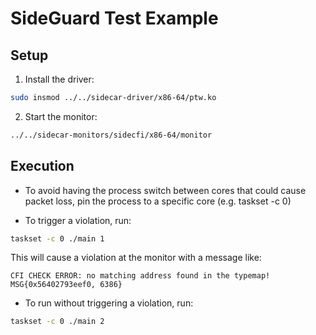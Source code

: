 # SideGuard Test Example

## Setup

1. Install the driver:

```bash
sudo insmod ../../sidecar-driver/x86-64/ptw.ko
```

2. Start the monitor:

```bash
../../sidecar-monitors/sidecfi/x86-64/monitor
```

## Execution

- To avoid having the process switch between cores that could cause packet loss, pin the process to a specific core (e.g. taskset -c 0)

- To trigger a violation, run:

```bash
taskset -c 0 ./main 1
```

This will cause a violation at the monitor with a message like:

```
CFI CHECK ERROR: no matching address found in the typemap!
MSG{0x56402793eef0, 6386}
```

- To run without triggering a violation, run:

```bash
taskset -c 0 ./main 2
```
